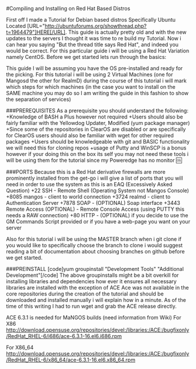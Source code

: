
#Compiling and Installing on Red Hat Based Distros

First off I made a Tutorial for Debian based distros Specifically Ubuntu Located [URL="http://ubuntuforums.org/showthread.php?t=1964479"]HERE[/URL]. This guide is actually pretty old and with the new updates to the servers I thought it was time to re build my Tutorial. Now i can hear you saying "But the thread title says Red Hat", and indeed you would be correct. For this particular guide i will be using a Red Hat Variation namely CentOS. Before we get started lets run through the basics:

This guide I will be assuming you have the OS pre-installed and ready for the picking.
For this tutorial i will be using 2 Virtual Machines (one for Mangosd the other for RealmD) during the course of this tutorial i will mark which steps for which machines (in the case you want to install on the SAME machine you may do so I am writing the guide in this fashion to show the separation of services)

###PREREQUISITES
As a prerequisite you should understand the following:
+Knowledge of BASH a Plus however not required
+Users should also be fairly familiar with the Yellowdog Updater, Modified (yum package manager)
+Since some of the repositories in ClearOS are disabled or are specifically for ClearOS users should also be familiar with wget for other required packages
+Users should be knowledgeable with git and BASIC functionality we will need this for cloning repos
+usage of Putty and WinSCP is a bonus however if your doing this on the box its self you may not need these tools i will be using them for the tutorial since my Poweredge has no monitor :cool:

###PORTS
Because this is a Red Hat derivative firewalls are more prominently installed from the get-go i will give a list of ports that you will need in order to use the system as this is an EAQ (Excessively Asked Question)
+22 SSH - Remote Shell (Operating System not Mangos Console)
+8085 mangos - client to world connection
+3724 realmd - client to Authentication Server
+7878 SOAP - (OPTIONAL) Soap interface
+3443 Remote Access (OPTIONAL) - Remote Console Access (using PUTTY this needs a RAW connection)
+80 HTTP - (OPTIONAL) if you decide to use the GM Commands Script provided or if you have a web-page you want on your server


Also for this tutorial i will be using the MASTER branch when i git clone if you would like to specifically choose the branch to clone i would suggest reading a bit of documentation about choosing branches on github before we get started.

###PREINSTALL
[code]yum groupinstall "Development Tools" "Additional Development"[/code]
The above groupinstalls might be a bit overkill for installing libraries and dependencies how ever it ensures all necessary libraries are installed with the exception of ACE
Ace was not available in the core repositories during the creation of the tutorial and should be downloaded and installed manually i will explain how in a minute.
As of the time of this writing I had to run wget and grab the ACE release directly.

ACE 6.3.1 is needed for MaNGOS builds (need information from Wiki)
For X86
http://download.opensuse.org/repositories/devel:/libraries:/ACE:/bugfixonly/RedHat_RHEL-6/i686/ace-6.3.1-16.el6.i686.rpm

For X86_64
http://download.opensuse.org/repositories/devel:/libraries:/ACE:/bugfixonly/RedHat_RHEL-6/x86_64/ace-6.3.1-16.el6.x86_64.rpm